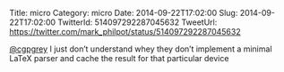 Title: micro
Category: micro
Date: 2014-09-22T17:02:00
Slug: 2014-09-22T17:02:00
TwitterId: 514097292287045632
TweetUrl: https://twitter.com/mark_philpot/status/514097292287045632

[@cgpgrey](https://twitter.com/cgpgrey) I just don’t understand whey they don’t implement a minimal LaTeX parser and cache the result for that particular device